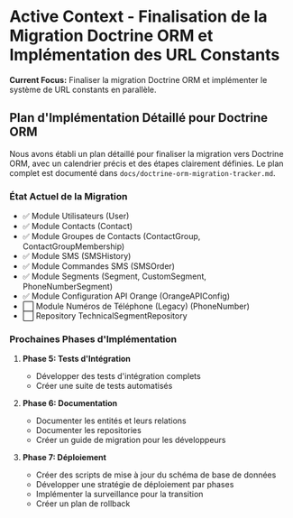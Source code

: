 # Active Context - Finalisation de la Migration Doctrine ORM et Implémentation des URL Constants

**Current Focus:** Finaliser la migration Doctrine ORM et implémenter le système de URL constants en parallèle.

## Plan d'Implémentation Détaillé pour Doctrine ORM

Nous avons établi un plan détaillé pour finaliser la migration vers Doctrine ORM, avec un calendrier précis et des étapes clairement définies. Le plan complet est documenté dans `docs/doctrine-orm-migration-tracker.md`.

### État Actuel de la Migration

- ✅ Module Utilisateurs (User)
- ✅ Module Contacts (Contact)
- ✅ Module Groupes de Contacts (ContactGroup, ContactGroupMembership)
- ✅ Module SMS (SMSHistory)
- ✅ Module Commandes SMS (SMSOrder)
- ✅ Module Segments (Segment, CustomSegment, PhoneNumberSegment)
- ✅ Module Configuration API Orange (OrangeAPIConfig)
- ⬜ Module Numéros de Téléphone (Legacy) (PhoneNumber)
- ⬜ Repository TechnicalSegmentRepository

### Prochaines Phases d'Implémentation

1. **Phase 5: Tests d'Intégration**

   - Développer des tests d'intégration complets
   - Créer une suite de tests automatisés

2. **Phase 6: Documentation**

   - Documenter les entités et leurs relations
   - Documenter les repositories
   - Créer un guide de migration pour les développeurs

3. **Phase 7: Déploiement**
   - Créer des scripts de mise à jour du schéma de base de données
   - Développer une stratégie de déploiement par phases
   - Implémenter la surveillance pour la transition
   - Créer un plan de rollback
